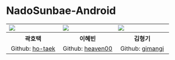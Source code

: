 # NadoSunbae-Android


<table align="center" style = "table-layout: auto; width: 100%; table-layout: fixed;">
  <colgroup>
    <col style="width:33%"/>
    <col style="width:34%"/>
    <col style="width:33%"/>
  </colgroup>
  <tr>
    <td>
      <img src= "https://user-images.githubusercontent.com/71322949/148933402-b714e01c-393d-4450-800c-0313bbeb72d5.jpg"/> 
    </td>
    <td>
      <img src="https://user-images.githubusercontent.com/71322949/148933479-ea7fd417-e7c7-4d6a-b636-d56e79fc2f1f.jpg"/> 
    </td>
    <td>
      <img src="https://user-images.githubusercontent.com/71322949/148933633-3d4271d1-9378-4a1b-9be5-eec87e49753c.jpg"/> 
    </td>
  </tr>
  <tr>
    <th align="center">곽호택</th>
    <th align="center">이혜빈</th>
    <th align="center">김형기</th>
  </tr>
  <tr>
    <td align="center">
     Github: <a href="https://github.com/ho-taek">ho-taek</a>
    </td>
    <td align="center">
     Github: <a href="https://github.com/lhb8106">heaven00</a>
    </td>
    <td align="center">
     Github: <a href="https://github.com/gimangi">gimangi</a>
    </td>
  </tr>
</table>
